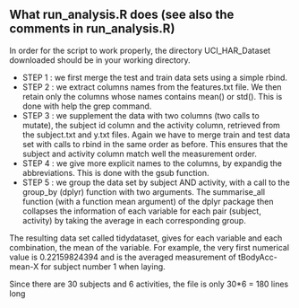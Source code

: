 ## What run_analysis.R does (see also the comments in run_analysis.R)

In order for the script to work properly, the directory UCI_HAR_Dataset downloaded should be in your working directory.

* STEP 1 : we first merge the test and train data sets using a simple rbind.
* STEP 2 : we extract columns names from the features.txt file. We then retain only the columns whose names contains mean() or
  std(). This is done with help the grep command.
* STEP 3 : we supplement the data with two columns (two calls to mutate), the subject id column and the activity column, retrieved
  from the subject.txt and y.txt files. Again we have to merge train and test data set with calls to rbind in the same order as
  before. This ensures that the subject and activity column match well the measurement order.
* STEP 4 : we give more explicit names to the columns, by expandig the abbreviations. This is done with the gsub function.
* STEP 5 : we group the data set by subject AND activity, with a call to the group_by (dplyr) function with two arguments. The summarise_all
  function (with a function mean argument) of the dplyr package then collapses the information of each variable for each pair
  (subject, activity) by taking the average in each corresponding group.

The resulting data set called tidydataset, gives for each variable and each combination, the mean of the variable. For example, the very first
numerical value is 0.22159824394 and is the averaged measurement of tBodyAcc-mean-X for subject number 1 when laying.

Since there are 30 subjects and 6 activities, the file is only 30*6 = 180 lines long
